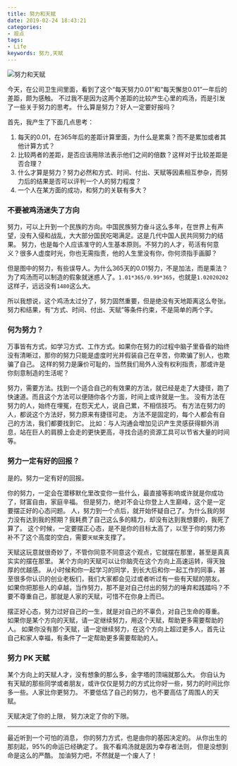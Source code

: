 ```yaml
---
title: 努力和天赋
date: 2019-02-24 18:43:21
categories:
- 观点
tags:
- Life
keywords: 努力,天赋
---
```


![努力和天赋](https://s2.ax1x.com/2020/03/11/8EMjQU.jpg)

今天，在公司卫生间里面，看到了这个“每天努力0.01”和“每天懈怠0.01”一年后的差距，颇为感触。
不过我不是因为这两个差距的比较产生心里的鸡汤，而是引发了一些关于努力的思考。
什么算是努力？好人一定要好报吗？

<!-- more -->

首先，我产生了下面几点思考：
1. 每天的0.01，在365年后的差距计算里面，为什么是累乘？而不是累加或者其他计算方式？
2. 比较两者的差距，是否应该用除法表示他们之间的倍数？这样对于比较差距是否合理？
3. 什么才算是努力？努力必然和方式、时间、付出、天赋等因素相互参杂，而努力后的结果是否可以评判一个人的努力程度？
4. 一个人在某方面的成功，和努力的关联有多大？

### 不要被鸡汤迷失了方向

努力，可以上升到一个民族的方向。中国民族努力奋斗这么多年，在世界上有声望，没有入侵和战乱，大大部分国民吃喝满足。这是几代中国人民共同努力的结果。
努力，也是每个人应该准守的人生基本原则。不努力的人才，苟活有何意义？很多人虚度时光，你也无需指责，他的人生里没有你，你何须指手画脚？

但是图中的努力，有些误导人。为什么365天的0.01努力，不是加法，而是乘法？
为了鸡汤而可以制造的假象就迷惑人了。`1.01*365/0.99*365`，也就是`1.02020202`这样子，远远没有`1480`这么大。

所以我想说，这个鸡汤太过分了，努力固然重要，但是绝没有天地距离这么夸张。努力和结果，有“方式、时间、付出、天赋”等条件约束，不是简单的两个字。

### 何为努力？

万事皆有方式，如学习方式、工作方式。如果你在努力的过程中脑子里昏昏的始终没有清晰过，那你的努力只能是虚度时光并假装自己在辛苦，你欺骗了别人，也欺骗了自己。
这样的努力是廉价可耻的，当然我们局外人没有权利指责，那或许是你刻意制造的生活呢？

努力，需要方法。找到一个适合自己的有效果的方法，就已经是走了大捷径，跑了快速道。而且这个方法可以便随你各个方面，时间上或许就是一生。
没有方法在努力的人，始终在埋冤，在怨天尤人，说自己累，不相信技巧。
有方法在努力的人，都说这个方法好，努力原来有捷径可走。
方法不是固定的，每个人都会有自己的方法，我们都要找到它。
比如：与人沟通会增加见识产生灵感获得额外消息，站在巨人的肩膀上会走的更快更高，寻找合适的资源工具可以节省大量的时间等。

### 努力一定有好的回报？

是的。努力一定有好的回报。

你的努力，一定会在潜移默化里改变你一些什么，最直接等影响或许就是你成功了，财富自由，家庭辛福。
但是努力，绝对不会让你登上人生巅峰，这个是一定要摆正好的心态问题。
人，努力到一个点后，就开始怀疑自己了。为什么我的努力没有达到我的预期？我耗费了自己这么多的精力，却没有达到我想要的，我死了算了。
这个时候，一定要摆正心态，是不是你的目标太高了，以至于你的努力弥补不了这个高度的空白，需要`天赋`来支撑了。

天赋这玩意就很奇妙了，不管你同意不同意这个观点，它就摆在那里，甚至是真真实实的摆在那里。
某个方向的天赋可以让你脑壳在这个方向上高速运转，得天独厚的优越感。
从小时候和你一起学习的同学，到长大后和你一起工作的同事，甚至很多你认识的创业老板们，我们大家都会见过或者听过有一些有天赋的朋友。
如果你把那些人的卓越，当作努力，那不是对自己付出的努力的唾弃和践踏吗？不要不尊重自己，那就是人家的天赋，可惜不在你身上而已。

摆正好心态，努力过好自己的一生，就是对自己的不辜负，对自己生命的尊重。
如果你是某个方向的天赋，请一定继续努力，用这个天赋，帮助更多需要帮助的人。
如果你没有那个天赋，请一定继续努力，在这个方向上超过更多人，首先让自己和家人幸福，有条件了一定帮助更多需要帮助的人。

### 努力 PK 天赋

某个方向上的天赋人才，没有想象的那么多，金字塔的顶端就那么大。
你自认为有天赋的那些同学或者朋友，或许仅仅是努力的方式比你好一些，努力的时间比你多一些。人家比你更努力。
不要低估了自己的努力，也不要高估了周围人的天赋。

天赋决定了你的上限，
努力决定了你的下限。

___

最近听到一个可怕的消息，
你的努力方式，也是由你的基因决定的。
从你出生的那刻起，95%的命运已经确定了。
我不看鸡汤就是因为幸存者法则，
但是没想到命是这么的严酷。
加油努力吧，不然就是一个废人了！